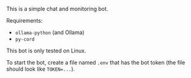This is a simple chat and monitoring bot.

Requirements:

* `ollama-python` (and Ollama)
* `py-cord`

This bot is only tested on Linux.

To start the bot, create a file named `.env` that has the bot token (the file should look like `TOKEN=...`).